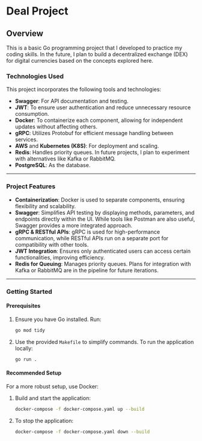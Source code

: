 # Deal Project 

## Overview
This is a basic Go programming project that I developed to practice my coding skills. In the future, I plan to build a decentralized exchange (DEX) for digital currencies based on the concepts explored here.

### Technologies Used
This project incorporates the following tools and technologies:
- **Swagger**: For API documentation and testing.
- **JWT**: To ensure user authentication and reduce unnecessary resource consumption.
- **Docker**: To containerize each component, allowing for independent updates without affecting others.
- **gRPC**: Utilizes Protobuf for efficient message handling between services.
- **AWS** and **Kubernetes (K8S)**: For deployment and scaling.
- **Redis**: Handles priority queues. In future projects, I plan to experiment with alternatives like Kafka or RabbitMQ.
- **PostgreSQL**: As the database.

---

### Project Features
- **Containerization**: Docker is used to separate components, ensuring flexibility and scalability. 
- **Swagger**: Simplifies API testing by displaying methods, parameters, and endpoints directly within the UI. While tools like Postman are also useful, Swagger provides a more integrated approach.
- **gRPC & RESTful APIs**: gRPC is used for high-performance communication, while RESTful APIs run on a separate port for compatibility with other tools.
- **JWT Integration**: Ensures only authenticated users can access certain functionalities, improving efficiency.
- **Redis for Queuing**: Manages priority queues. Plans for integration with Kafka or RabbitMQ are in the pipeline for future iterations.

---

### Getting Started

#### Prerequisites
1. Ensure you have Go installed. Run:
   ```bash
   go mod tidy
   ```

2. Use the provided `Makefile` to simplify commands. To run the application locally:
   ```bash
   go run .
   ```

#### Recommended Setup
For a more robust setup, use Docker:
1. Build and start the application:
   ```bash
   docker-compose -f docker-compose.yaml up --build
   ```

2. To stop the application:
   ```bash
   docker-compose -f docker-compose.yaml down --build
   
